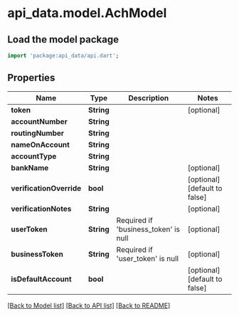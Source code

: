 # api_data.model.AchModel

## Load the model package
```dart
import 'package:api_data/api.dart';
```

## Properties
Name | Type | Description | Notes
------------ | ------------- | ------------- | -------------
**token** | **String** |  | [optional] 
**accountNumber** | **String** |  | 
**routingNumber** | **String** |  | 
**nameOnAccount** | **String** |  | 
**accountType** | **String** |  | 
**bankName** | **String** |  | [optional] 
**verificationOverride** | **bool** |  | [optional] [default to false]
**verificationNotes** | **String** |  | [optional] 
**userToken** | **String** | Required if 'business_token' is null | [optional] 
**businessToken** | **String** | Required if 'user_token' is null | [optional] 
**isDefaultAccount** | **bool** |  | [optional] [default to false]

[[Back to Model list]](../README.md#documentation-for-models) [[Back to API list]](../README.md#documentation-for-api-endpoints) [[Back to README]](../README.md)


